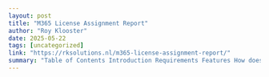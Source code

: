 ```yaml
---
layout: post
title: "M365 License Assignment Report"
author: "Roy Klooster"
date: 2025-05-22
tags: [uncategorized]
link: "https://rksolutions.nl/m365-license-assignment-report/"
summary: "Table of Contents Introduction Requirements Features How does it work? Interactive Authentication Client Secret Authentication Certificate Authentication Access Token Authentication Managed Identit..."
---
```

